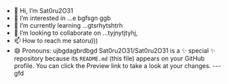 - 👋 Hi, I’m Sat0ru2O31
- 👀 I’m interested in ...e bgfsgn ggb
- 🌱 I’m currently learning ...gtsrhytshtrh
- 💞️ I’m looking to collaborate on ...tyjnytjtyhj,
- 📫 How to reach me satoru)))
- 😄 Pronouns: ujbgdagbrdbgd
Sat0ru2O31/Sat0ru2O31 is a ✨ special ✨ repository because its `README.md` (this file) appears on your GitHub profile.
You can click the Preview link to take a look at your changes.
---gfd
